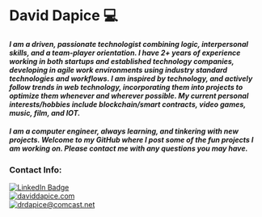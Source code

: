 

<!--
**scrimmie/scrimmie** is a ✨ _special_ ✨ repository because its `README.md` (this file) appears on your GitHub profile.

Here are some ideas to get you started:

- 🔭 I’m currently working on ...
- 🌱 I’m currently learning ...
- 👯 I’m looking to collaborate on ...
- 🤔 I’m looking for help with ...
- 💬 Ask me about ...
- 📫 How to reach me: ...
- 😄 Pronouns: ...
- ⚡ Fun fact: ...
-->

# David Dapice :computer:
#### *I am a driven, passionate technologist combining logic, interpersonal skills, and a team-player orientation. I have 2+ years of experience working in both startups and established technology companies, developing in agile work environments using industry standard technologies and workflows. I am inspired by technology, and actively follow trends in web technology, incorporating them into projects to optimize them whenever and wherever possible. My current personal interests/hobbies include blockchain/smart contracts, video games, music, film, and IOT.*

##### I am a computer engineer, always learning, and tinkering with new projects. Welcome to my GitHub where I post some of the fun projects I am working on. Please contact me with any questions you may have.

### Contact Info:
[![LinkedIn Badge](https://img.shields.io/badge/LinkedIn-Profile-informational?style=flat&logo=linkedin&logoColor=white&color=0D76A8)](www.linkedin.com/in/david-dapice)  
[![daviddapice.com](https://img.shields.io/badge/Website-daviddapice.com-blue)](https://www.daviddapice.com/)  
[![drdapice@comcast.net](https://img.shields.io/badge/Email-drdapice%40comcast.net-blue)](mailto:drdapice@comcast.net)
